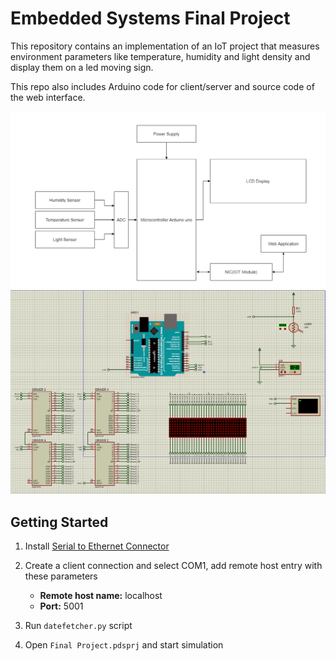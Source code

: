 # Embedded Systems Final Project
This repository contains an implementation of an IoT project that measures environment parameters like temperature, humidity and light density and display them on a led moving sign.

This repo also includes Arduino code for client/server and source code of the web interface.

![diagram](images/arch.PNG)
![hardware](images/hardware.png)

## Getting Started

1. Install [Serial to Ethernet Connector](https://dl.downloadly.ir/Files/Software2/Eltima_Software_Serial_to_Ethernet_Connector_7.1.876_Downloadly.ir.rar)
2. Create a client connection and select COM1, add remote host entry with these parameters
    - **Remote host name:** localhost
    - **Port:** 5001
  
3. Run `datefetcher.py` script
4. Open `Final Project.pdsprj` and start simulation